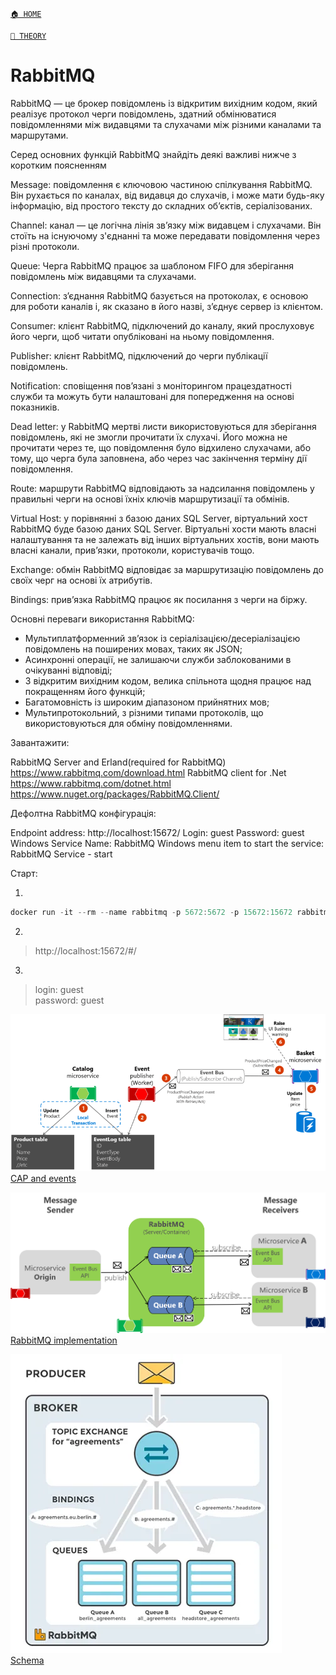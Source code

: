 ﻿[`🏠 HOME`](../../README.md)  

[`📘 THEORY`](../README.md) 




# RabbitMQ

RabbitMQ — це брокер повідомлень із відкритим вихідним кодом, який реалізує протокол черги повідомлень, 
здатний обмінюватися повідомленнями між видавцями та слухачами між різними каналами та маршрутами.

Серед основних функцій RabbitMQ знайдіть деякі важливі нижче з коротким поясненням

Message: повідомлення є ключовою частиною спілкування RabbitMQ. 
Він рухається по каналах, від видавця до слухачів, і може мати будь-яку інформацію, 
від простого тексту до складних об’єктів, серіалізованих.

Channel: канал — це логічна лінія зв’язку між видавцем і слухачами. 
Він стоїть на існуючому з'єднанні та може передавати повідомлення через різні протоколи.

Queue: Черга RabbitMQ працює за шаблоном FIFO для зберігання повідомлень між видавцями та слухачами.

Connection: з’єднання RabbitMQ базується на протоколах, є основою для роботи каналів і, 
як сказано в його назві, з’єднує сервер із клієнтом.

Consumer: клієнт RabbitMQ, підключений до каналу, який прослуховує його черги, щоб читати опубліковані на ньому повідомлення.

Publisher: клієнт RabbitMQ, підключений до черги публікації повідомлень.

Notification: сповіщення пов’язані з моніторингом працездатності служби та можуть бути налаштовані 
для попередження на основі показників.

Dead letter: у RabbitMQ мертві листи використовуються для зберігання повідомлень, які не змогли прочитати їх слухачі. 
Його можна не прочитати через те, що повідомлення було відхилено слухачами, або тому, 
що черга була заповнена, або через час закінчення терміну дії повідомлення.

Route: маршрути RabbitMQ відповідають за надсилання повідомлень у правильні черги на основі їхніх ключів маршрутизації та обмінів.

Virtual Host: у порівнянні з базою даних SQL Server, віртуальний хост RabbitMQ буде базою даних SQL Server. 
Віртуальні хости мають власні налаштування та не залежать від інших віртуальних хостів, 
вони мають власні канали, прив’язки, протоколи, користувачів тощо.

Exchange: обмін RabbitMQ відповідає за маршрутизацію повідомлень до своїх черг на основі їх атрибутів.

Bindings: прив’язка RabbitMQ працює як посилання з черги на біржу.

Основні переваги використання RabbitMQ:

- Мультиплатформенний зв’язок із серіалізацією/десеріалізацією повідомлень на поширених мовах, таких як JSON;
- Асинхронні операції, не залишаючи служби заблокованими в очікуванні відповіді;
- З відкритим вихідним кодом, велика спільнота щодня працює над покращенням його функцій;
- Багатомовність із широким діапазоном прийнятних мов;
- Мультипротокольний, з різними типами протоколів, що використовуються для обміну повідомленнями.

Завантажити:

RabbitMQ Server and Erland(required for RabbitMQ)
https://www.rabbitmq.com/download.html
RabbitMQ client for .Net
https://www.rabbitmq.com/dotnet.html 
https://www.nuget.org/packages/RabbitMQ.Client/ 

Дефолтна RabbitMQ конфiгурацiя:

Endpoint address: http://localhost:15672/
Login: guest
Password: guest 
Windows Service Name: RabbitMQ
Windows menu item to start the service: RabbitMQ Service - start

Старт:  

1.   
```powershell
docker run -it --rm --name rabbitmq -p 5672:5672 -p 15672:15672 rabbitmq:3.13-management
```

2.  
> http://localhost:15672/#/

3.  
> login: guest  
> password: guest  


![CAP and events](./_RESOURCES/IMAGES/cap_and_events.png)  
[CAP and events](./_RESOURCES/IMAGES/cap_and_events.png)  

![RabbitMQ implementation](./_RESOURCES/IMAGES/rabbitmq_implementation.png)  
[RabbitMQ implementation](./_RESOURCES/IMAGES/rabbitmq_implementation.png)  

![Schema](./_RESOURCES/IMAGES/schema.png)  
[Schema](./_RESOURCES/IMAGES/schema.png)  